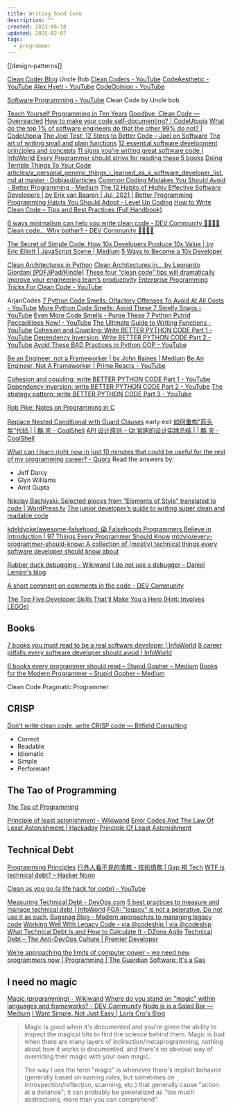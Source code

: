 ```yaml
---
title: Writing Good Code
description: ""
created: 2023-06-10
updated: 2025-02-07
tags:
  - programmer
---
```


[[design-patterns]]

[Clean Coder Blog](https://blog.cleancoder.com/) Uncle Bob
[Clean Coders - YouTube](https://www.youtube.com/@Cleancoders)
[CodeAesthetic - YouTube](https://www.youtube.com/@CodeAesthetic)
[Alex Hyett - YouTube](https://www.youtube.com/@alexhyettdev/featured)
[CodeOpinion - YouTube](https://www.youtube.com/@CodeOpinion)

[Software Programming - YouTube](https://www.youtube.com/playlist?list=PLUxszVpqZTNShoypLQW9a4dEcffsoZT4k)
Clean Code by Uncle bob

[Teach Yourself Programming in Ten Years](https://norvig.com/21-days.html)
[Goodbye, Clean Code — Overreacted](https://overreacted.io/goodbye-clean-code/)
[How to make your code self-documenting? | CodeUtopia](http://codeutopia.net/blog/2014/12/01/how-to-make-your-code-self-documenting/)
[What do the top 1% of software engineers do that the other 99% do not? | CodeUtopia](http://codeutopia.net/blog/2014/10/20/what-do-the-top-1-of-software-engineers-do-that-the-other-99-do-not/)
[The Joel Test: 12 Steps to Better Code – Joel on Software](https://www.joelonsoftware.com/2000/08/09/the-joel-test-12-steps-to-better-code/)
[The art of writing small and plain functions](https://rainsoft.io/the-art-of-writing-small-and-plain-functions/)
[12 essential software development principles and concepts](https://www.infoworld.com/article/3233866/application-development/12-essential-software-development-principles-and-concepts.html)
[11 signs you’re writing great software code | InfoWorld](https://www.infoworld.com/article/3268310/application-development/11-signs-youre-writing-great-code.html)
[Every Programmer should strive for reading these 5 books](https://www.houseofbots.com/news-detail/4630-1-every-programmer-should-strive-for-reading-these-5-books)
[Doing Terrible Things To Your Code](https://blog.codinghorror.com/doing-terrible-things-to-your-code/)
[articles/a_personal_generic_things_i_learned_as_a_software_developer_list.md at master · Dobiasd/articles](https://github.com/Dobiasd/articles/blob/master/a_personal_generic_things_i_learned_as_a_software_developer_list.md)
[Common Coding Mistakes You Should Avoid - Better Programming - Medium](https://medium.com/better-programming/common-coding-mistakes-you-should-avoid-441f9e51faea)
[The 12 Habits of Highly Effective Software Developers | by Erik van Baaren | Jul, 2021 | Better Programming](https://betterprogramming.pub/the-12-habits-of-highly-effective-software-developers-fffb15dc9b15)
[Programming Habits You Should Adopt - Level Up Coding](https://levelup.gitconnected.com/programming-habits-you-should-adopt-8ab75419fb09)
[How to Write Clean Code – Tips and Best Practices (Full Handbook)](https://www.freecodecamp.org/news/how-to-write-clean-code/)

[6 ways minimalism can help you write clean code - DEV Community 👩‍💻👨‍💻](https://dev.to/paulasantamaria/6-ways-minimalism-can-help-you-write-clean-code-45kp)
[Clean code... Why bother? - DEV Community 👩‍💻👨‍💻](https://dev.to/paulasantamaria/clean-code-why-bother-21lo)

[The Secret of Simple Code. How 10x Developers Produce 10x Value | by Eric Elliott | JavaScript Scene | Medium](https://medium.com/javascript-scene/the-secret-of-simple-code-a2cacd8004dd)
[5 Ways to Become a 10x Developer](https://agilitycms.com/resources/posts/5-ways-to-become-a-10x-developer)

[Clean Architectures in Python](https://www.pycabook.com/)
[Clean Architectures in… by Leonardo Giordani [PDF/iPad/Kindle]](https://leanpub.com/clean-architectures-in-python)
[These four “clean code” tips will dramatically improve your engineering team’s productivity](https://engineering.videoblocks.com/these-four-clean-code-tips-will-dramatically-improve-your-engineering-teams-productivity-b5bd121dd150)
[Enterprise Programming Tricks For Clean Code - YouTube](https://www.youtube.com/watch?v=dC9vdQkU-xI)

ArjanCodes
[7 Python Code Smells: Olfactory Offenses To Avoid At All Costs - YouTube](https://www.youtube.com/watch?v=LrtnLEkOwFE)
[More Python Code Smells: Avoid These 7 Smelly Snags - YouTube](https://www.youtube.com/watch?v=zmWf_cHyo8s)
[Even More Code Smells - Purge These 7 Python Putrid Peccadilloes Now! - YouTube](https://www.youtube.com/watch?v=Kl3_Gmn4Ujg)
[The Ultimate Guide to Writing Functions - YouTube](https://www.youtube.com/watch?v=yatgY4NpZXE)
[Cohesion and Coupling: Write BETTER PYTHON CODE Part 1 - YouTube](https://www.youtube.com/watch?v=eiDyK_ofPPM)
[Dependency Inversion: Write BETTER PYTHON CODE Part 2 - YouTube](https://www.youtube.com/watch?v=Kv5jhbSkqLE)
[Avoid These BAD Practices in Python OOP - YouTube](https://www.youtube.com/watch?v=yFLY0SVutgM)

[Be an Engineer, not a Frameworker | by John Raines | Medium](https://johndanielraines.medium.com/be-an-engineer-not-a-frameworker-c58fe28d0c88)
[Be An Engineer, Not A Frameworker | Prime Reacts - YouTube](https://www.youtube.com/watch?v=UowtlZB2a70)

[Cohesion and coupling: write BETTER PYTHON CODE Part 1 - YouTube](https://www.youtube.com/watch?v=eiDyK_ofPPM)
[Dependency inversion: write BETTER PYTHON CODE Part 2 - YouTube](https://www.youtube.com/watch?v=Kv5jhbSkqLE)
[The strategy pattern: write BETTER PYTHON CODE Part 3 - YouTube](https://www.youtube.com/watch?v=WQ8bNdxREHU)

[Rob Pike: Notes on Programming in C](https://www.lysator.liu.se/c/pikestyle.html)

[Replace Nested Conditional with Guard Clauses](https://refactoring.com/catalog/replaceNestedConditionalWithGuardClauses.html) early exit
[如何重构"箭头型"代码 | | 酷 壳 - CoolShell](https://coolshell.cn/articles/17757.html)
[API 设计原则 – Qt 官网的设计实践总结 | | 酷 壳 - CoolShell](https://coolshell.cn/articles/18024.html)

[What can I learn right now in just 10 minutes that could be useful for the rest of my programming career? - Quora](http://www.quora.com/What-can-I-learn-right-now-in-just-10-minutes-that-could-be-useful-for-the-rest-of-my-programming-career)
Read the answers by:

- Jeff Darcy
- Glyn Williams
- Amit Gupta

[Nikolay Bachiyski: Selected pieces from “Elements of Style” translated to code | WordPress.tv](http://wordpress.tv/2012/08/25/nikolay-bachiyski-selected-pieces-from-elements-of-style-translated-to-code/)
[The junior developer’s guide to writing super clean and readable code](https://www.freecodecamp.org/news/the-junior-developers-guide-to-writing-super-clean-and-readable-code-cd2568e08aae/)

[kdeldycke/awesome-falsehood: 😱 Falsehoods Programmers Believe in](https://github.com/kdeldycke/awesome-falsehood)
[Introduction | 97 Things Every Programmer Should Know](http://97-things-every-x-should-know.gitbooks.io/97-things-every-programmer-should-know/content/en/)
[mtdvio/every-programmer-should-know: A collection of (mostly) technical things every software developer should know about](https://github.com/mtdvio/every-programmer-should-know)

[Rubber duck debugging - Wikiwand](https://www.wikiwand.com/en/Rubber_duck_debugging)
[I do not use a debugger – Daniel Lemire's blog](https://lemire.me/blog/2016/06/21/i-do-not-use-a-debugger/)

[A short comment on comments in the code - DEV Community](https://dev.to/this-is-learning/a-short-comment-on-comments-in-the-code-1i54)

[The Top Five Developer Skills That'll Make You a Hero (Hint: Involves LEGOs)](https://www.freecodecamp.org/news/the-hero-developer-who-knew-how-to-build-lego-bricks/amp/)

## Books

[7 books you must read to be a real software developer | InfoWorld](https://www.infoworld.com/article/3269032/application-development/7-books-you-must-read-to-be-a-real-software-developer.html)
[8 career pitfalls every software developer should avoid | InfoWorld](https://www.infoworld.com/article/3270728/it-careers/8-career-pitfalls-every-developer-should-avoid.html)

[6 books every programmer should read – Stupid Gopher – Medium](https://medium.com/@boltmick1/6-books-every-programmer-should-read-4c50c2ec92c5)
[Books for the Modern Programmer – Stupid Gopher – Medium](https://medium.com/@boltmick1/books-for-the-modern-programmer-f8b2da3432a9)

Clean Code
Pragmatic Programmer

## CRISP

[Don't write clean code, write CRISP code — Bitfield Consulting](https://bitfieldconsulting.com/golang/crisp-code)

- Correct
- Readable
- Idiomatic
- Simple
- Performant

## The Tao of Programming

[The Tao of Programming](https://www.mit.edu/~xela/tao.html)

[Principle of least astonishment - Wikiwand](https://www.wikiwand.com/en/Principle_of_least_astonishment)
[Error Codes And The Law Of Least Astonishment | Hackaday](https://hackaday.com/2021/12/17/error-codes-and-the-law-of-least-astonishment/)
[Principle Of Least Astonishment](https://wiki.c2.com/?PrincipleOfLeastAstonishment)

## Technical Debt

[Programming Principles](https://webpro.github.io/programming-principles/)
[行外人看不見的債務 - 技術債務 | Gap 撈 Tech](http://blog.gaplotech.com/technical-debt/)
[WTF is technical debt? – Hacker Noon](https://hackernoon.com/wtf-is-technical-debt-b9e9d5f89d9)

[Clean as you go (a life hack for code) - YouTube](https://www.youtube.com/watch?v=a7_kghlRfeI)

[Measuring Technical Debt - DevOps.com](https://devops.com/measuring-technical-debt/)
[5 best practices to measure and manage technical debt | InfoWorld](https://www.infoworld.com/article/3309258/application-development/5-best-practices-to-measure-and-manage-technical-debt.html)
[FGA: "legacy" is not a pejorative. Do not use it as such.](http://homepage.ntlworld.com/jonathan.deboynepollard/FGA/legacy-is-not-a-pejorative.html)
[Bugsnag Blog - Modern approaches to managing legacy code](https://blog.bugsnag.com/modern-approach-to-legacy-code/)
[Working Well With Legacy Code - via @codeship | via @codeship](https://blog.codeship.com/working-well-with-legacy-code/)
[What Technical Debt Is and How to Calculate It - DZone Agile](https://dzone.com/articles/what-technical-debt-it-and-how-to-calculate-it)
[Technical Debt – The Anti-DevOps Culture | Premier Developer](https://devblogs.microsoft.com/premier-developer/technical-debt-the-anti-devops-culture/)

[We’re approaching the limits of computer power – we need new programmers now | Programming | The Guardian](https://amp.theguardian.com/commentisfree/2020/jan/11/we-are-approaching-the-limits-of-computer-power-we-need-new-programmers-n-ow)
[Software: It's a Gas](https://blog.codinghorror.com/software-its-a-gas/)

## I need no magic

[Magic (programming) - Wikiwand](<https://www.wikiwand.com/en/Magic_(programming)>)
[Where do you stand on "magic" within languages and frameworks? - DEV Community](https://dev.to/ben/where-do-you-stand-on-magic-within-languages-and-frameworks-1071)
[Node.js is a Salad Bar — Medium](https://medium.com/@modernserf/node-js-is-a-salad-bar-74ec01bd4390#.6gi4zr9a4)
[I Want Simple, Not Just Easy | Loris Cro's Blog](https://kristoff.it/blog/simple-not-just-easy/)

> Magic is good when it's documented and you're given the ability to inspect the magical bits to find the science behind them.
> Magic is bad when there are many layers of indirection/metaprogramming, nothing about how it works is documented, and there's no obvious way of overriding their magic with your own magic.
>
> The way I use the term "magic" is whenever there's implicit behavior (generally based on naming rules, but sometimes on introspection/reflection, scanning, etc.) that generally cause "action at a distance"; it can probably be generalized as "too much abstractions, more than you can comprehend".
